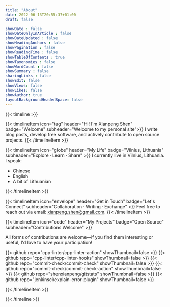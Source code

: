 ```yaml
---
title: "About"
date: 2022-06-13T20:55:37+01:00
draft: false

showDate : false
showDateOnlyInArticle : false
showDateUpdated : false
showHeadingAnchors : false
showPagination : false
showReadingTime : false
showTableOfContents : true
showTaxonomies : false 
showWordCount : false
showSummary : false
sharingLinks : false
showEdit: false
showViews: false
showLikes: false
showAuthor: true
layoutBackgroundHeaderSpace: false
---
```


{{< timeline >}}

{{< timelineItem icon="tag" header="Hi! I'm Xianpeng Shen" badge="Welcome" subheader="Welcome to my personal site">}}
I write blog posts, develop free software, and actively contribute to open source projects.
{{< /timelineItem >}}

{{< timelineItem icon="globe" header="My Life" badge="Vilnius, Lithuania" subheader="Explore · Learn · Share" >}}
I currently live in Vilnius, Lithuania. I speak:
<ul>
  <li>Chinese</li>
  <li>English</li>
  <li>A bit of Lithuanian</li>
</ul>
{{< /timelineItem >}}

{{< timelineItem icon="envelope" header="Get in Touch" badge="Let's Connect" subheader="Collaboration · Writing · Exchange" >}}
Feel free to reach out via email: xianpeng.shen@gmail.com.
{{< /timelineItem >}}

{{< timelineItem icon="code" header="My Projects" badge="Open Source" subheader="Contributions Welcome" >}}

All forms of contributions are welcome—if you find them interesting or useful, I'd love to have your participation!

{{< github repo="cpp-linter/cpp-linter-action" showThumbnail=false >}}
{{< github repo="cpp-linter/cpp-linter-hooks" showThumbnail=false >}}
{{< github repo="commit-check/commit-check" showThumbnail=false >}}
{{< github repo="commit-check/commit-check-action" showThumbnail=false >}}
{{< github repo="shenxianpeng/gitstats" showThumbnail=false >}}
{{< github repo="jenkinsci/explain-error-plugin" showThumbnail=false >}}

{{< /timelineItem >}}

{{< /timeline >}}

